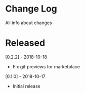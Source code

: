 # Change Log

All info about changes

# Released

[0.2.2] - 2018-10-18

- Fix gif previews for marketplace

[0.1.0] - 2018-10-17

- Initial release
